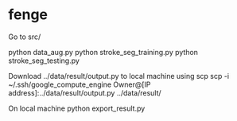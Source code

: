 # fenge

Go to src/

python data_aug.py
python stroke_seg_training.py
python stroke_seg_testing.py

Download ../data/result/output.py to local machine using scp
scp -i ~/.ssh/google_compute_engine Owner@[IP address]:../data/result/output.py ../data/result/

On local machine
python export_result.py